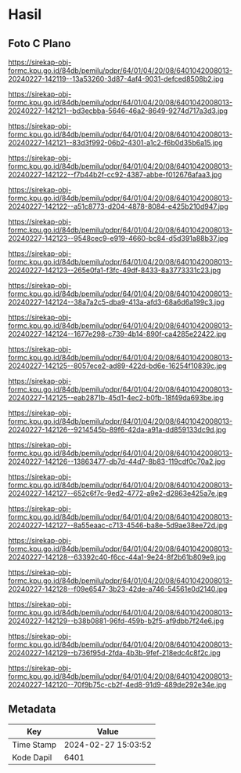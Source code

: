# Hasil

## Foto C Plano

https://sirekap-obj-formc.kpu.go.id/84db/pemilu/pdpr/64/01/04/20/08/6401042008013-20240227-142119--13a53260-3d87-4af4-9031-defced8508b2.jpg

https://sirekap-obj-formc.kpu.go.id/84db/pemilu/pdpr/64/01/04/20/08/6401042008013-20240227-142121--bd3ecbba-5646-46a2-8649-9274d717a3d3.jpg

https://sirekap-obj-formc.kpu.go.id/84db/pemilu/pdpr/64/01/04/20/08/6401042008013-20240227-142121--83d3f992-06b2-4301-a1c2-f6b0d35b6a15.jpg

https://sirekap-obj-formc.kpu.go.id/84db/pemilu/pdpr/64/01/04/20/08/6401042008013-20240227-142122--f7b44b2f-cc92-4387-abbe-f012676afaa3.jpg

https://sirekap-obj-formc.kpu.go.id/84db/pemilu/pdpr/64/01/04/20/08/6401042008013-20240227-142122--a51c8773-d204-4878-8084-e425b210d947.jpg

https://sirekap-obj-formc.kpu.go.id/84db/pemilu/pdpr/64/01/04/20/08/6401042008013-20240227-142123--9548cec9-e919-4660-bc84-d5d391a88b37.jpg

https://sirekap-obj-formc.kpu.go.id/84db/pemilu/pdpr/64/01/04/20/08/6401042008013-20240227-142123--265e0fa1-f3fc-49df-8433-8a3773331c23.jpg

https://sirekap-obj-formc.kpu.go.id/84db/pemilu/pdpr/64/01/04/20/08/6401042008013-20240227-142124--38a7a2c5-dba9-413a-afd3-68a6d6a199c3.jpg

https://sirekap-obj-formc.kpu.go.id/84db/pemilu/pdpr/64/01/04/20/08/6401042008013-20240227-142124--1677e298-c739-4b14-890f-ca4285e22422.jpg

https://sirekap-obj-formc.kpu.go.id/84db/pemilu/pdpr/64/01/04/20/08/6401042008013-20240227-142125--8057ece2-ad89-422d-bd6e-16254f10839c.jpg

https://sirekap-obj-formc.kpu.go.id/84db/pemilu/pdpr/64/01/04/20/08/6401042008013-20240227-142125--eab2871b-45d1-4ec2-b0fb-18f49da693be.jpg

https://sirekap-obj-formc.kpu.go.id/84db/pemilu/pdpr/64/01/04/20/08/6401042008013-20240227-142126--9214545b-89f6-42da-a91a-dd859133dc9d.jpg

https://sirekap-obj-formc.kpu.go.id/84db/pemilu/pdpr/64/01/04/20/08/6401042008013-20240227-142126--13863477-db7d-44d7-8b83-119cdf0c70a2.jpg

https://sirekap-obj-formc.kpu.go.id/84db/pemilu/pdpr/64/01/04/20/08/6401042008013-20240227-142127--652c6f7c-9ed2-4772-a9e2-d2863e425a7e.jpg

https://sirekap-obj-formc.kpu.go.id/84db/pemilu/pdpr/64/01/04/20/08/6401042008013-20240227-142127--8a55eaac-c713-4546-ba8e-5d9ae38ee72d.jpg

https://sirekap-obj-formc.kpu.go.id/84db/pemilu/pdpr/64/01/04/20/08/6401042008013-20240227-142128--63392c40-f6cc-44a1-9e24-8f2b61b809e9.jpg

https://sirekap-obj-formc.kpu.go.id/84db/pemilu/pdpr/64/01/04/20/08/6401042008013-20240227-142128--f09e6547-3b23-42de-a746-54561e0d2140.jpg

https://sirekap-obj-formc.kpu.go.id/84db/pemilu/pdpr/64/01/04/20/08/6401042008013-20240227-142129--b38b0881-96fd-459b-b2f5-af9dbb7f24e6.jpg

https://sirekap-obj-formc.kpu.go.id/84db/pemilu/pdpr/64/01/04/20/08/6401042008013-20240227-142129--b736f95d-2fda-4b3b-9fef-218edc4c8f2c.jpg

https://sirekap-obj-formc.kpu.go.id/84db/pemilu/pdpr/64/01/04/20/08/6401042008013-20240227-142120--70f9b75c-cb2f-4ed8-91d9-489de292e34e.jpg


## Metadata

| Key        | Value               |
| ---------- | ------------------- |
| Time Stamp | 2024-02-27 15:03:52 |
| Kode Dapil | 6401                |



